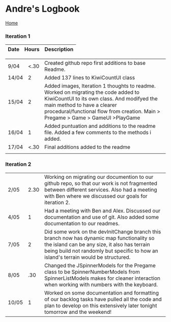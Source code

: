 # Andre's Logbook
[Home](../README.md)

### Iteration 1
| Date | Hours | Description |
|---|---|---|
 
| | | |
|---|---|---|
|9/04 | <.30 | Created github repo first additions to base Readme.|
|14/04 | 2 | Added 137 lines to KiwiCountUI class|
|15/04 | 2 | Added images, Iteration 1 thoughts to readme. Worked on migrating the code added to KiwiCountUI to its own class. And modifyed the main method to have a clearer procedural/functional flow from creation. Main > Pregame > Game > GameUI >PlayGame|
|16/04 | 1 | Added puntuation and additions to the readme file. Added a few comments to the methods i added.|
|17/04 | <.30 | Final additions added to the readme|
| | | |

### Iteration 2
| | | |
|---|---|---|
|2/05 | 2.30 | Working on migrating our documention to our github repo, so that our work is not fragmented between different services. Also had a meeting with Ben where we discussed our goals for iteration 2.|
|4/05 | 1 | Had a meeting with Ben and Alex. Discussed our documentation and use of git. Also added some documentation to our readmes.|
|7/05 | 2 | Did some work on the devInitChange branch this branch now has dynamic map functionality so the island can be any size, it also has terrain being build not randomly but specific to how an island's terrain would be structured.|
|8/05 | .30 | Changed the JSpinnerModels for the Pregame class to be SpinnerNumberModels from SpinnerListModels makes for cleaner interaction when working with numbers with the keyboard.|
|10/05| 1 | Worked on some documentation and formatting of our backlog tasks have pulled all the code and plan to develop on this extensively later tonight tomorrow and the weekend! |
